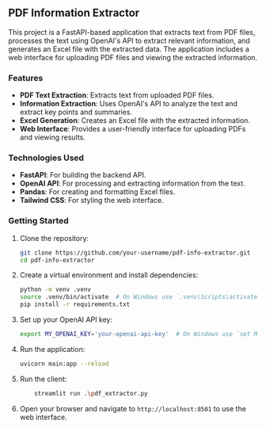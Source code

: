 ## PDF Information Extractor

This project is a FastAPI-based application that extracts text from PDF files, processes the text using OpenAI's API to extract relevant information, and generates an Excel file with the extracted data. The application includes a web interface for uploading PDF files and viewing the extracted information.

### Features

- **PDF Text Extraction**: Extracts text from uploaded PDF files.
- **Information Extraction**: Uses OpenAI's API to analyze the text and extract key points and summaries.
- **Excel Generation**: Creates an Excel file with the extracted information.
- **Web Interface**: Provides a user-friendly interface for uploading PDFs and viewing results.

### Technologies Used

- **FastAPI**: For building the backend API.
- **OpenAI API**: For processing and extracting information from the text.
- **Pandas**: For creating and formatting Excel files.
- **Tailwind CSS**: For styling the web interface.

### Getting Started

1. Clone the repository:
    ```sh
    git clone https://github.com/your-username/pdf-info-extractor.git
    cd pdf-info-extractor
    ```

2. Create a virtual environment and install dependencies:
    ```sh
    python -m venv .venv
    source .venv/bin/activate  # On Windows use `.venv\Scripts\activate`
    pip install -r requirements.txt
    ```

3. Set up your OpenAI API key:
    ```sh
    export MY_OPENAI_KEY='your-openai-api-key'  # On Windows use `set MY_OPENAI_KEY=your-openai-api-key`
    ```

4. Run the application:
    ```sh
    uvicorn main:app --reload
    ```

5. Run the client:
    ```sh
        streamlit run .\pdf_extractor.py
    ```

6. Open your browser and navigate to `http://localhost:8501` to use the web interface.
